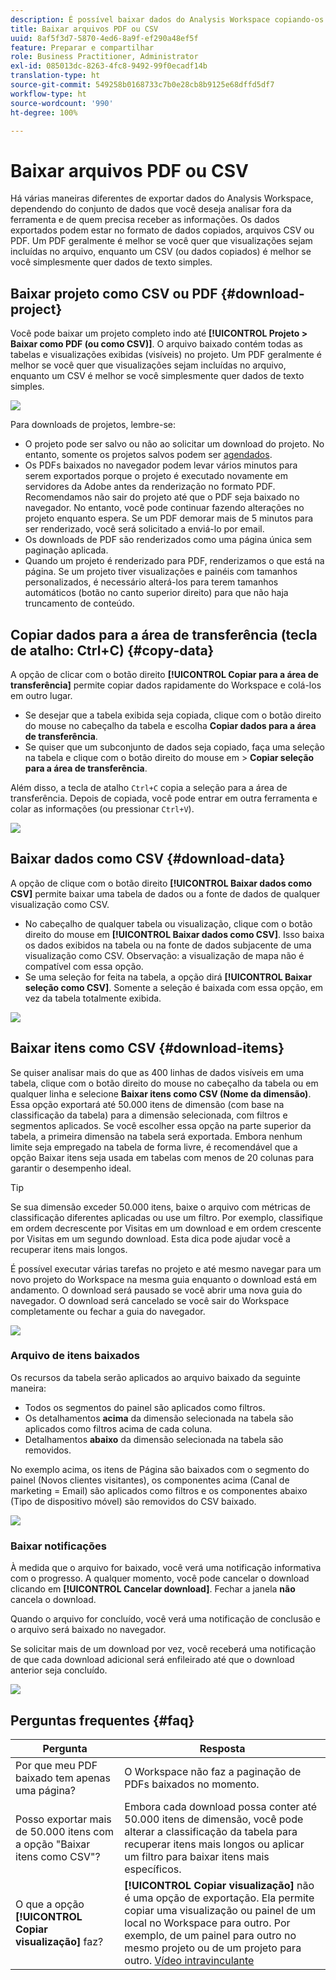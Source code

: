 ```yaml
---
description: É possível baixar dados do Analysis Workspace copiando-os ou em formatos PDF e CSV.
title: Baixar arquivos PDF ou CSV
uuid: 8af5f3d7-5870-4ed6-8a9f-ef290a48ef5f
feature: Preparar e compartilhar
role: Business Practitioner, Administrator
exl-id: 085013dc-8263-4fc8-9492-99f0ecadf14b
translation-type: ht
source-git-commit: 549258b0168733c7b0e28cb8b9125e68dffd5df7
workflow-type: ht
source-wordcount: '990'
ht-degree: 100%

---
```


# Baixar arquivos PDF ou CSV

Há várias maneiras diferentes de exportar dados do Analysis Workspace, dependendo do conjunto de dados que você deseja analisar fora da ferramenta e de quem precisa receber as informações. Os dados exportados podem estar no formato de dados copiados, arquivos CSV ou PDF. Um PDF geralmente é melhor se você quer que visualizações sejam incluídas no arquivo, enquanto um CSV (ou dados copiados) é melhor se você simplesmente quer dados de texto simples.

## Baixar projeto como CSV ou PDF {#download-project}

Você pode baixar um projeto completo indo até **[!UICONTROL Projeto > Baixar como PDF (ou como CSV)]**. O arquivo baixado contém todas as tabelas e visualizações exibidas (visíveis) no projeto. Um PDF geralmente é melhor se você quer que visualizações sejam incluídas no arquivo, enquanto um CSV é melhor se você simplesmente quer dados de texto simples.

![](assets/download-project.png)

Para downloads de projetos, lembre-se:

* O projeto pode ser salvo ou não ao solicitar um download do projeto. No entanto, somente os projetos salvos podem ser [agendados](https://docs.adobe.com/content/help/pt-BR/analytics/analyze/analysis-workspace/curate-share/t-schedule-report.html).
* Os PDFs baixados no navegador podem levar vários minutos para serem exportados porque o projeto é executado novamente em servidores da Adobe antes da renderização no formato PDF. Recomendamos não sair do projeto até que o PDF seja baixado no navegador. No entanto, você pode continuar fazendo alterações no projeto enquanto espera. Se um PDF demorar mais de 5 minutos para ser renderizado, você será solicitado a enviá-lo por email.
* Os downloads de PDF são renderizados como uma página única sem paginação aplicada.
* Quando um projeto é renderizado para PDF, renderizamos o que está na página. Se um projeto tiver visualizações e painéis com tamanhos personalizados, é necessário alterá-los para terem tamanhos automáticos (botão no canto superior direito) para que não haja truncamento de conteúdo.

## Copiar dados para a área de transferência (tecla de atalho: Ctrl+C) {#copy-data}

A opção de clicar com o botão direito **[!UICONTROL Copiar para a área de transferência]** permite copiar dados rapidamente do Workspace e colá-los em outro lugar.

* Se desejar que a tabela exibida seja copiada, clique com o botão direito do mouse no cabeçalho da tabela e escolha **Copiar dados para a área de transferência**.
* Se quiser que um subconjunto de dados seja copiado, faça uma seleção na tabela e clique com o botão direito do mouse em > **Copiar seleção para a área de transferência**.

Além disso, a tecla de atalho `Ctrl+C` copia a seleção para a área de transferência. Depois de copiada, você pode entrar em outra ferramenta e colar as informações (ou pressionar `Ctrl+V`).

![](assets/copy-selection.png)

## Baixar dados como CSV {#download-data}

A opção de clique com o botão direito **[!UICONTROL Baixar dados como CSV]** permite baixar uma tabela de dados ou a fonte de dados de qualquer visualização como CSV.

* No cabeçalho de qualquer tabela ou visualização, clique com o botão direito do mouse em **[!UICONTROL Baixar dados como CSV]**. Isso baixa os dados exibidos na tabela ou na fonte de dados subjacente de uma visualização como CSV. Observação: a visualização de mapa não é compatível com essa opção.
* Se uma seleção for feita na tabela, a opção dirá **[!UICONTROL Baixar seleção como CSV]**. Somente a seleção é baixada com essa opção, em vez da tabela totalmente exibida.

![](assets/download-data-viz.png)

## Baixar itens como CSV {#download-items}

Se quiser analisar mais do que as 400 linhas de dados visíveis em uma tabela, clique com o botão direito do mouse no cabeçalho da tabela ou em qualquer linha e selecione **Baixar itens como CSV (Nome da dimensão)**. Essa opção exportará até 50.000 itens de dimensão (com base na classificação da tabela) para a dimensão selecionada, com filtros e segmentos aplicados. Se você escolher essa opção na parte superior da tabela, a primeira dimensão na tabela será exportada. Embora nenhum limite seja empregado na tabela de forma livre, é recomendável que a opção Baixar itens seja usada em tabelas com menos de 20 colunas para garantir o desempenho ideal.

>[!TIP]
>
> Se sua dimensão exceder 50.000 itens, baixe o arquivo com métricas de classificação diferentes aplicadas ou use um filtro. Por exemplo, classifique em ordem decrescente por Visitas em um download e em ordem crescente por Visitas em um segundo download. Esta dica pode ajudar você a recuperar itens mais longos.

É possível executar várias tarefas no projeto e até mesmo navegar para um novo projeto do Workspace na mesma guia enquanto o download está em andamento. O download será pausado se você abrir uma nova guia do navegador. O download será cancelado se você sair do Workspace completamente ou fechar a guia do navegador.

![](assets/download-items.png)

### Arquivo de itens baixados

Os recursos da tabela serão aplicados ao arquivo baixado da seguinte maneira:

* Todos os segmentos do painel são aplicados como filtros.
* Os detalhamentos **acima** da dimensão selecionada na tabela são aplicados como filtros acima de cada coluna.
* Detalhamentos **abaixo** da dimensão selecionada na tabela são removidos.

No exemplo acima, os itens de Página são baixados com o segmento do painel (Novos clientes visitantes), os componentes acima (Canal de marketing = Email) são aplicados como filtros e os componentes abaixo (Tipo de dispositivo móvel) são removidos do CSV baixado.

![](assets/downloaded-file.png)

### Baixar notificações

À medida que o arquivo for baixado, você verá uma notificação informativa com o progresso. A qualquer momento, você pode cancelar o download clicando em **[!UICONTROL Cancelar download]**. Fechar a janela **não** cancela o download.

Quando o arquivo for concluído, você verá uma notificação de conclusão e o arquivo será baixado no navegador.

Se solicitar mais de um download por vez, você receberá uma notificação de que cada download adicional será enfileirado até que o download anterior seja concluído.

![](assets/toast.png)

## Perguntas frequentes {#faq}

| Pergunta | Resposta |
| --- | --- |
| Por que meu PDF baixado tem apenas uma página? | O Workspace não faz a paginação de PDFs baixados no momento. |
| Posso exportar mais de 50.000 itens com a opção &quot;Baixar itens como CSV&quot;? | Embora cada download possa conter até 50.000 itens de dimensão, você pode alterar a classificação da tabela para recuperar itens mais longos ou aplicar um filtro para baixar itens mais específicos. |
| O que a opção **[!UICONTROL Copiar visualização]** faz? | **[!UICONTROL Copiar visualização]** não é uma opção de exportação. Ela permite copiar uma visualização ou painel de um local no Workspace para outro. Por exemplo, de um painel para outro no mesmo projeto ou de um projeto para outro. [Vídeo intravinculante](https://docs.adobe.com/content/help/pt-BR/analytics-learn/tutorials/analysis-workspace/visualizations/intra-linking-in-analysis-workspace.html) |

